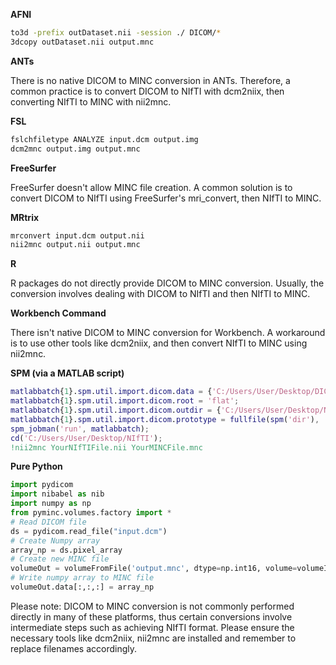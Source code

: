 **AFNI**

```bash
to3d -prefix outDataset.nii -session ./ DICOM/*
3dcopy outDataset.nii output.mnc
```

**ANTs**

There is no native DICOM to MINC conversion in ANTs. Therefore, a common practice is to convert DICOM to NIfTI with dcm2niix, then converting NIfTI to MINC with nii2mnc.

**FSL**

```bash
fslchfiletype ANALYZE input.dcm output.img
dcm2mnc output.img output.mnc
```

**FreeSurfer**

FreeSurfer doesn't allow MINC file creation. A common solution is to convert DICOM to NIfTI using FreeSurfer's mri_convert, then NIfTI to MINC.

**MRtrix**

```bash
mrconvert input.dcm output.nii
nii2mnc output.nii output.mnc
```

**R**

R packages do not directly provide DICOM to MINC conversion. Usually, the conversion involves dealing with DICOM to NIfTI and then NIfTI to MINC.

**Workbench Command**

There isn't native DICOM to MINC conversion for Workbench. A workaround is to use other tools like dcm2niix, and then convert NIfTI to MINC using nii2mnc.

**SPM (via a MATLAB script)**

```matlab
matlabbatch{1}.spm.util.import.dicom.data = {'C:/Users/User/Desktop/DICOM'};
matlabbatch{1}.spm.util.import.dicom.root = 'flat';
matlabbatch{1}.spm.util.import.dicom.outdir = {'C:/Users/User/Desktop/NIfTI'};
matlabbatch{1}.spm.util.import.dicom.prototype = fullfile(spm('dir'), 'toolbox/DICOM/Analyze.nii');
spm_jobman('run', matlabbatch);
cd('C:/Users/User/Desktop/NIfTI');
!nii2mnc YourNIfTIFile.nii YourMINCFile.mnc
```

**Pure Python**

```python
import pydicom
import nibabel as nib
import numpy as np
from pyminc.volumes.factory import *
# Read DICOM file
ds = pydicom.read_file("input.dcm")
# Create Numpy array
array_np = ds.pixel_array
# Create new MINC file
volumeOut = volumeFromFile('output.mnc', dtype=np.int16, volume=volumeIn)
# Write numpy array to MINC file
volumeOut.data[:,:,:] = array_np
``` 

Please note: DICOM to MINC conversion is not commonly performed directly in many of these platforms, thus certain conversions involve intermediate steps such as achieving NIfTI format. Please ensure the necessary tools like dcm2niix, nii2mnc are installed and remember to replace filenames accordingly.